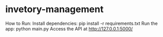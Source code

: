# invetory-management
How to Run:
Install dependencies: pip install -r requirements.txt
Run the app: python main.py
Access the API at http://127.0.0.1:5000/
